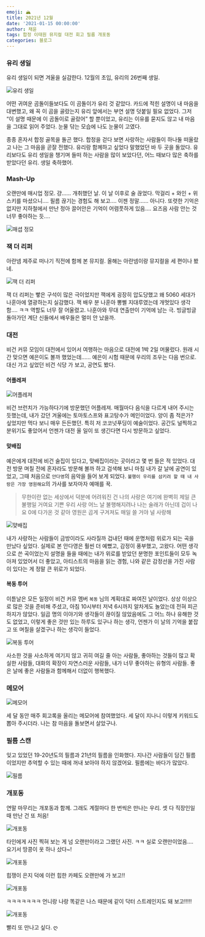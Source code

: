 ```yaml
---
emoji: 🏔
title: 2021년 12월
date: '2021-01-15 00:00:00'
author: 채윤
tags: 합정 이태원 뮤지컬 대전 회고 필름 개포동
categories: 블로그
---
```


### 유리 생일

유리 생일이 되면 겨울을 실감한다. 12월의 초입, 유리의 26번째 생일.

![유리 생일](./dec_1.png)

어떤 귀여운 곰돌이들보다도 이 곰돌이가 유리 것 같았다. 카드에 적힌 설명이 내 마음을 대변했고, 왜 꼭 이 곰을 골랐는지 유리 앞에서는 부연 설명 덧붙일 필요 없었다. 그저 “이 설명 때문에 이 곰돌이로 골랐어” 할 뿐이었고, 유리는 이유를 묻지도 않고 내 마음을 그대로 읽어 주었다. 눈물 닦는 모습에 나도 눈물이 고였다.

종종 혼자서 합정 골목을 돌곤 했다. 합정을 걷다 보면 사랑하는 사람들이 하나둘 떠올랐고 나는 그 마음을 곧잘 전했다. 유리랑 함께하고 싶었다 말했었던 바 두 곳을 돌았다. 유리보다도 유리 생일을 챙기며 들떠 하는 사람을 많이 보았다던, 어느 때보다 많은 축하를 받았다던 유리. 생일 축하했어.

### Mash-Up

오랜만에 매시업 정모. 걍...... 개취했던 날. 이 날 이후로 술 끊었다. 막걸리 + 와인 + 위스키를 마셨으니.... 필름 끊기는 경험도 해 보고.... 이젠 정말...... 아니다. 또렷한 기억은 없지만 지하철에서 만난 정아 끌어안은 기억이 어렴풋하게 있음…. 요즈음 사람 안는 것 너무 좋아하는 듯….

![매셥 정모](./dec_2.png)

### 잭 더 리퍼

아란넴 제주로 떠나기 직전에 함께 본 뮤지컬. 올해는 아란넴이랑 뮤지컬을 세 편이나 봤네.

![잭 더 리퍼](./dec_3.png)

잭 더 리퍼는 빻은 구석이 많은 극이었지만 잭에게 굉장히 압도당했고 왜 5060 세대가 나훈아에 열광하는지 실감했다. 잭 배우 분 나훈아 뽕삘 지대루였는데 개멋있다 생각함.... ㅋㅋ 역할도 너무 잘 어울렸고. 나훈아와 무대 연출만이 기억에 남는 극. 빙글빙글 돌아가던 계단 신들에서 배우들은 멀미 안 났을까.

### 대전

비건 커뮤 모임이 대전에서 있어서 여행하는 마음으로 대전에 1박 2일 머물렀다. 원래 시간 맞으면 예은이도 볼까 했었는데…… 예은이 시험 때문에 우리의 조우는 다음 번으로. 대신 가고 싶었던 비건 식당 가 보고, 공연도 봤다.

#### 어플레져

![어플레져](./dec_4.png)

비건 브런치가 가능하다기에 방문했던 어플레져. 매월마다 음식을 다르게 내어 주시는 듯했는데, 내가 갔던 겨울에는 토마토스프와 표고탕수가 메인이었다. 양이 좀 적은가? 싶었지만 먹다 보니 매우 든든했던. 특히 저 코코넛푸딩이 예술이었다. 공간도 널찍하고 분위기도 좋았어서 언젠가 대전 올 일이 또 생긴다면 다시 방문하고 싶었다.

#### 맞배집

예은에게 대전에 비건 술집이 있다고, 맞배집이라는 곳이라고 몇 번 들은 적 있었다. 대전 방문 며칠 전에 혼자라도 방문해 볼까 하고 검색해 보니 마침 내가 갈 날에 공연이 있었고, 그때 처음으로 `안다영`의 음악을 들어 보게 되었다. `불행이 우리를 삼키려 할 때 내 사랑은 가장 영원해요`의 가사를 보자마자 예매를 꾹.

> 무한이란 없는 세상에서 덕분에 어려워진 건 나의 사랑은 여기에 완벽히 제일 큰 불행일 거여요 기쁜 우리 사랑 어느 날 불행해지려나 나는 술래가 아닌데 겁이 나요 0에 다가온 것 같아 영원은 곱게 구겨져도 매일 쓸 거야 널 사랑해

![먖배집](./dec_5.png)

내가 사랑하는 사람들이 금방이라도 사라질까 겁내던 때에 운명처럼 위로가 되는 곡을 만났다 싶었다. 실제로 본 안다영은 훨씬 더 예뻤고, 감정이 풍부했고, 고왔다. 어떤 생각으로 쓴 곡이었는지 설명을 들을 때에는 내가 위로를 받았던 분명한 포인트들이 모두 녹아져 있었어서 더 좋았고, 아티스트의 마음을 읽는 경험, 나와 같은 감정선을 가진 사람이 있다는 게 정말 큰 위로가 되었다.

#### 복동 투어

이튿날은 모든 일정이 비건 커뮤 멤버 `복동` 님의 계획대로 짜여진 날이었다. 상상 이상으로 많은 것을 준비해 주셨고, 아침 10시부터 저녁 6시까지 알차게도 놀았는데 전혀 피곤하지가 않았다. 일곱 명의 이야기와 생각들이 끊이질 않았음에도 그 어느 하나 유해한 것도 없었고, 이렇게 좋은 것만 있는 하루도 있구나 하는 생각, 언젠가 이 날의 기억을 붙잡고 또 며칠을 살겠구나 하는 생각이 들었다.

![복동 투어](./dec_6.png)

사소한 것을 사소하게 여기지 않고 귀히 여길 줄 아는 사람들, 좋아하는 것들이 많고 확실한 사람들, 대화의 확장이 자연스러운 사람들, 내가 너무 좋아하는 유형의 사람들. 좋은 날에 좋은 사람들과 함께해서 더없이 행복했다.

### 메모어

![메모어](./dec_7.png)

세 달 동안 매주 회고록을 올리는 메모어에 참여했었다. 세 달이 지나니 이렇게 키워드도 뽑아 주시더라. 나는 참 마음을 돌보면서 살았구나.

### 필름 스캔

잊고 있었던 19-20년도의 필름과 21년의 필름을 인화했다. 지나간 사람들이 담긴 필름이었지만 추억할 수 있는 때에 꺼내 보아야 하지 않겠어요. 필름에는 바다가 많았다.

![필름](./dec_8.png)

### 개포동

연말 마무리는 개포동과 함께. 그래도 계절마다 한 번씩은 만나는 우리. 셋 다 직장인일 때 만난 건 또 처음!

![개포동](./dec_9.png)

타인에게 사진 찍혀 보는 게 넘 오랜만이라고 그랬던 사진. ㅋㅋ 실로 오랜만이었음…. 요기서 땅콩이 옷 하나 샀다~!

![개포동](./dec_10.png)

힙쟁이 은지 덕에 이런 힙한 카페도 오랜만에 가 보고!!

![개포동](./dec_11.png)

ㅋㅋㅋㅋㅋㅋㅋ 언니랑 나랑 똑같은 나스 때문에 같이 닥터 스트레인지도 돼 보고!!!!!

![개포동](./dec_12.png)

빨리 또 만나고 싶다. ღ

